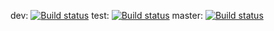 dev: [![Build status](https://build.appcenter.ms/v0.1/apps/37df01c1-14b0-4ae2-99b8-28b02c492fd7/branches/dev/badge)](https://appcenter.ms)
test: [![Build status](https://build.appcenter.ms/v0.1/apps/37df01c1-14b0-4ae2-99b8-28b02c492fd7/branches/test/badge)](https://appcenter.ms)
master: [![Build status](https://build.appcenter.ms/v0.1/apps/37df01c1-14b0-4ae2-99b8-28b02c492fd7/branches/master/badge)](https://appcenter.ms)

